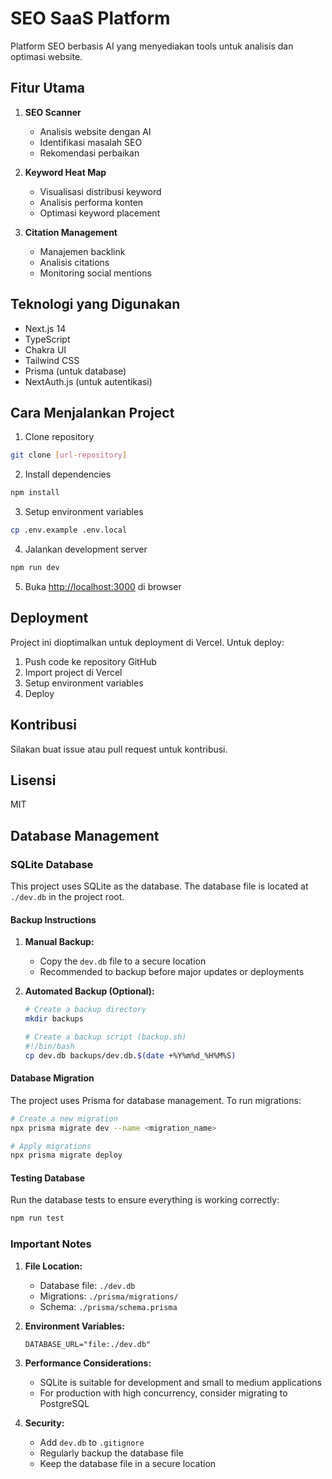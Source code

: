 # SEO SaaS Platform

Platform SEO berbasis AI yang menyediakan tools untuk analisis dan optimasi website.

## Fitur Utama

1. **SEO Scanner**
   - Analisis website dengan AI
   - Identifikasi masalah SEO
   - Rekomendasi perbaikan

2. **Keyword Heat Map**
   - Visualisasi distribusi keyword
   - Analisis performa konten
   - Optimasi keyword placement

3. **Citation Management**
   - Manajemen backlink
   - Analisis citations
   - Monitoring social mentions

## Teknologi yang Digunakan

- Next.js 14
- TypeScript
- Chakra UI
- Tailwind CSS
- Prisma (untuk database)
- NextAuth.js (untuk autentikasi)

## Cara Menjalankan Project

1. Clone repository
```bash
git clone [url-repository]
```

2. Install dependencies
```bash
npm install
```

3. Setup environment variables
```bash
cp .env.example .env.local
```

4. Jalankan development server
```bash
npm run dev
```

5. Buka [http://localhost:3000](http://localhost:3000) di browser

## Deployment

Project ini dioptimalkan untuk deployment di Vercel. Untuk deploy:

1. Push code ke repository GitHub
2. Import project di Vercel
3. Setup environment variables
4. Deploy

## Kontribusi

Silakan buat issue atau pull request untuk kontribusi.

## Lisensi

MIT 

## Database Management

### SQLite Database

This project uses SQLite as the database. The database file is located at `./dev.db` in the project root.

#### Backup Instructions

1. **Manual Backup:**
   - Copy the `dev.db` file to a secure location
   - Recommended to backup before major updates or deployments

2. **Automated Backup (Optional):**
   ```bash
   # Create a backup directory
   mkdir backups
   
   # Create a backup script (backup.sh)
   #!/bin/bash
   cp dev.db backups/dev.db.$(date +%Y%m%d_%H%M%S)
   ```

#### Database Migration

The project uses Prisma for database management. To run migrations:

```bash
# Create a new migration
npx prisma migrate dev --name <migration_name>

# Apply migrations
npx prisma migrate deploy
```

#### Testing Database

Run the database tests to ensure everything is working correctly:

```bash
npm run test
```

### Important Notes

1. **File Location:**
   - Database file: `./dev.db`
   - Migrations: `./prisma/migrations/`
   - Schema: `./prisma/schema.prisma`

2. **Environment Variables:**
   ```
   DATABASE_URL="file:./dev.db"
   ```

3. **Performance Considerations:**
   - SQLite is suitable for development and small to medium applications
   - For production with high concurrency, consider migrating to PostgreSQL

4. **Security:**
   - Add `dev.db` to `.gitignore`
   - Regularly backup the database file
   - Keep the database file in a secure location 
